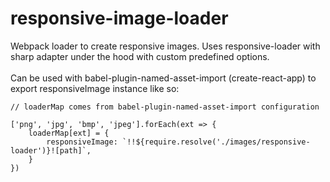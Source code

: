 # responsive-image-loader

Webpack loader to create responsive images. Uses responsive-loader with sharp adapter under the hood with custom predefined options.
<br />
<br />
Can be used with babel-plugin-named-asset-import (create-react-app) to export responsiveImage instance like so:

```
// loaderMap comes from babel-plugin-named-asset-import configuration

['png', 'jpg', 'bmp', 'jpeg'].forEach(ext => {
    loaderMap[ext] = {
        responsiveImage: `!!${require.resolve('./images/responsive-loader')}![path]`,
    }
})
```
